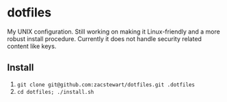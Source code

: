 # dotfiles

My UNIX configuration. Still working on making it Linux-friendly and a more robust install procedure.
Currently it does not handle security related content like keys.

## Install

1. `git clone git@github.com:zacstewart/dotfiles.git .dotfiles`
2. `cd dotfiles; ./install.sh`
